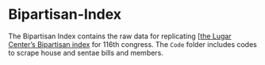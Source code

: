 # Bipartisan-Index

The Bipartisan Index contains the raw data for replicating [[the Lugar Center’s Bipartisan index](https://www.thelugarcenter.org/ourwork-Bipartisan-Index.html) for 116th congress. The `Code` folder includes codes to scrape house and sentae bills and members. 
